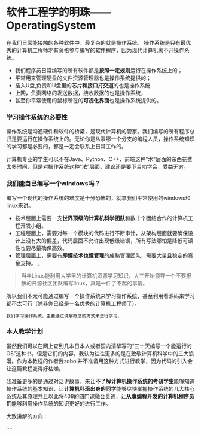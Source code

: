 # 软件工程学的明珠——OperatingSystem

在我们日常能接触的各种软件中，最复杂的就是操作系统。
操作系统是只有最优秀的计算机工程师才有资格参与编写的软件程序，因为现代计算机离不开操作系统。

* 我们程序员日常编写的所有软件都是**按照一定规则**运行在操作系统上的；
* 平常用来管理硬盘的文件资源管理器也是操作系统提供的；
* 插入U盘,负责和U盘里的**芯片和接口打交道**的也是操作系统
* 上网，负责网络的发送数据，接收数据的也是操作系统，
* 甚至你平常使用的鼠标所在的**可视化界面**也是操作系统提供的。

### 学习操作系统的必要性

操作系统是沟通硬件和软件的桥梁，是现代计算机的管家。我们编写的所有程序总归是要运行在操作系统上的。无论你是从事哪一个分支的编程人员，操作系统知识的学习都是必要的，都是一定会联系上日常工作的。

计算机专业的学生可以不在Java、Python、C++、前端这种"术"层面的东西花费太多时间，但是对操作系统这种“法”层面，建议还是要下苦功学会，受益无穷。


### 我们能自己编写一个windows吗？
编写一个现代的操作系统的难度是十分恐怖的，就拿我们平常使用的windows和linux来讲。
* 技术层面上需要一支**世界顶级的计算机科学团队**和数十个团结合作的计算机工程开发小组。
* 工程层面上，需要对每一个模块的代码进行不断审计，从架构层面就要确保设计上没有大的偏差，代码层面不允许出现低级错误，所有写法哪怕是降低可读性也要尽量确保高效。
* 管理层面上，需要有**即懂技术也懂管理**的成熟管理团队，需要大量且稳定的资金支持。
。

>当年Linus能利用大学里的计算机资源学习知识，大三开始领导一个不要报酬的开源社区团队编写linux，真是一件了不起的事情。 

所以我们不太可能通过编写一个操作系统来学习操作系统，甚至利用看源码来学习都不太可行（除非你已经是一名优秀的计算机工程师了）。
```
我们学习操作系统，主要通过讲解概念的方式来进行学习。
```


### 本人教学计划
虽然我们可以在网上查到几本日本人或者国内清华写的“三十天编写一个能运行的OS”这种书，但是它们的内容，我认为往往更多的是在致敬计算机科学中的三大浪漫。作为本教程的作者我zobol并不准备用这种方式进行教学，因为代码的引入会让这篇教程变得好枯燥。

我准备更多的是通过对话讲故事，来让**不了解计算机操作系统的考研学生**能够知道操作系统的基本知识，让**计算机科班出身的同学**能够尽快掌握操作系统的几大核心系统及其原理并且以此将408的四门课融会贯通，让**从事编程开发的计算机程序员们**能够利用操作系统的知识更好的进行工作。

大致讲解的方向：


····


